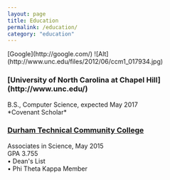 ```yaml
---
layout: page
title: Education
permalink: /education/
category: "education"
---
```


<p> <div class="manual-content">
[Google](http://google.com/)
![Alt](http://www.unc.edu/files/2012/06/ccm1_017934.jpg)
<h3><Strong>[University of North Carolina at Chapel Hill](http://www.unc.edu/)</Strong></h3>
<p>B.S., Computer Science, expected May 2017 <br>
  *Covenant Scholar*</p>

[<h3><Strong>Durham Technical Community College</Strong></h3>](http://durhamtech.edu)
<p>Associates in Science, May 2015<br>
GPA 3.755<br>
•	Dean's List<br>
•	Phi Theta Kappa Member <br>
</p>
</div>
</p>